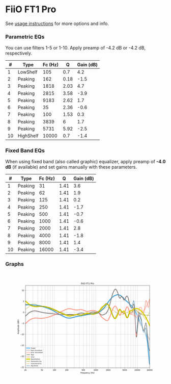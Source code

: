 # FiiO FT1 Pro
See [usage instructions](https://github.com/jaakkopasanen/AutoEq#usage) for more options and info.

### Parametric EQs
You can use filters 1-5 or 1-10. Apply preamp of -4.2 dB or -4.2 dB, respectively.

|   # | Type      |   Fc (Hz) |    Q |   Gain (dB) |
|-----|-----------|-----------|------|-------------|
|   1 | LowShelf  |       105 | 0.7  |         4.2 |
|   2 | Peaking   |       162 | 0.18 |        -1.5 |
|   3 | Peaking   |      1818 | 2.03 |         4.7 |
|   4 | Peaking   |      2815 | 3.58 |        -3.9 |
|   5 | Peaking   |      9183 | 2.62 |         1.7 |
|   6 | Peaking   |        35 | 2.36 |        -0.6 |
|   7 | Peaking   |       100 | 1.53 |         0.3 |
|   8 | Peaking   |      3839 | 6    |         1.7 |
|   9 | Peaking   |      5731 | 5.92 |        -2.5 |
|  10 | HighShelf |     10000 | 0.7  |        -1.4 |

### Fixed Band EQs
When using fixed band (also called graphic) equalizer, apply preamp of **-4.0 dB** (if available) and set gains manually with these parameters.

|   # | Type    |   Fc (Hz) |    Q |   Gain (dB) |
|-----|---------|-----------|------|-------------|
|   1 | Peaking |        31 | 1.41 |         3.6 |
|   2 | Peaking |        62 | 1.41 |         1.9 |
|   3 | Peaking |       125 | 1.41 |         0.2 |
|   4 | Peaking |       250 | 1.41 |        -1.7 |
|   5 | Peaking |       500 | 1.41 |        -0.7 |
|   6 | Peaking |      1000 | 1.41 |        -0.6 |
|   7 | Peaking |      2000 | 1.41 |         2.8 |
|   8 | Peaking |      4000 | 1.41 |        -1.8 |
|   9 | Peaking |      8000 | 1.41 |         1.4 |
|  10 | Peaking |     16000 | 1.41 |        -3.4 |

### Graphs
![](./FiiO%20FT1%20Pro.png)
